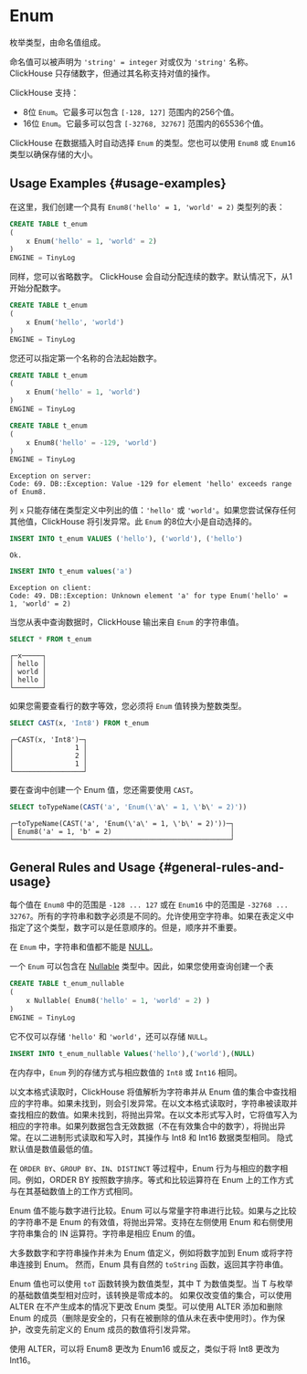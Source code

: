 
# Enum

枚举类型，由命名值组成。

命名值可以被声明为 `'string' = integer` 对或仅为 `'string'` 名称。 ClickHouse 只存储数字，但通过其名称支持对值的操作。

ClickHouse 支持：

- 8位 `Enum`。它最多可以包含 `[-128, 127]` 范围内的256个值。
- 16位 `Enum`。它最多可以包含 `[-32768, 32767]` 范围内的65536个值。

ClickHouse 在数据插入时自动选择 `Enum` 的类型。您也可以使用 `Enum8` 或 `Enum16` 类型以确保存储的大小。

## Usage Examples {#usage-examples}

在这里，我们创建一个具有 `Enum8('hello' = 1, 'world' = 2)` 类型列的表：

```sql
CREATE TABLE t_enum
(
    x Enum('hello' = 1, 'world' = 2)
)
ENGINE = TinyLog
```

同样，您可以省略数字。 ClickHouse 会自动分配连续的数字。默认情况下，从1开始分配数字。

```sql
CREATE TABLE t_enum
(
    x Enum('hello', 'world')
)
ENGINE = TinyLog
```

您还可以指定第一个名称的合法起始数字。

```sql
CREATE TABLE t_enum
(
    x Enum('hello' = 1, 'world')
)
ENGINE = TinyLog
```

```sql
CREATE TABLE t_enum
(
    x Enum8('hello' = -129, 'world')
)
ENGINE = TinyLog
```

```text
Exception on server:
Code: 69. DB::Exception: Value -129 for element 'hello' exceeds range of Enum8.
```

列 `x` 只能存储在类型定义中列出的值：`'hello'` 或 `'world'`。如果您尝试保存任何其他值，ClickHouse 将引发异常。此 `Enum` 的8位大小是自动选择的。

```sql
INSERT INTO t_enum VALUES ('hello'), ('world'), ('hello')
```

```text
Ok.
```

```sql
INSERT INTO t_enum values('a')
```

```text
Exception on client:
Code: 49. DB::Exception: Unknown element 'a' for type Enum('hello' = 1, 'world' = 2)
```

当您从表中查询数据时，ClickHouse 输出来自 `Enum` 的字符串值。

```sql
SELECT * FROM t_enum
```

```text
┌─x─────┐
│ hello │
│ world │
│ hello │
└───────┘
```

如果您需要查看行的数字等效，您必须将 `Enum` 值转换为整数类型。

```sql
SELECT CAST(x, 'Int8') FROM t_enum
```

```text
┌─CAST(x, 'Int8')─┐
│               1 │
│               2 │
│               1 │
└─────────────────┘
```

要在查询中创建一个 Enum 值，您还需要使用 `CAST`。

```sql
SELECT toTypeName(CAST('a', 'Enum(\'a\' = 1, \'b\' = 2)'))
```

```text
┌─toTypeName(CAST('a', 'Enum(\'a\' = 1, \'b\' = 2)'))─┐
│ Enum8('a' = 1, 'b' = 2)                             │
└─────────────────────────────────────────────────────┘
```

## General Rules and Usage {#general-rules-and-usage}

每个值在 `Enum8` 中的范围是 `-128 ... 127` 或在 `Enum16` 中的范围是 `-32768 ... 32767`。所有的字符串和数字必须是不同的。允许使用空字符串。如果在表定义中指定了这个类型，数字可以是任意顺序的。但是，顺序并不重要。

在 `Enum` 中，字符串和值都不能是 [NULL](../../sql-reference/syntax.md)。

一个 `Enum` 可以包含在 [Nullable](../../sql-reference/data-types/nullable.md) 类型中。因此，如果您使用查询创建一个表

```sql
CREATE TABLE t_enum_nullable
(
    x Nullable( Enum8('hello' = 1, 'world' = 2) )
)
ENGINE = TinyLog
```

它不仅可以存储 `'hello'` 和 `'world'`，还可以存储 `NULL`。

```sql
INSERT INTO t_enum_nullable Values('hello'),('world'),(NULL)
```

在内存中，`Enum` 列的存储方式与相应数值的 `Int8` 或 `Int16` 相同。

以文本格式读取时，ClickHouse 将值解析为字符串并从 Enum 值的集合中查找相应的字符串。如果未找到，则会引发异常。在以文本格式读取时，字符串被读取并查找相应的数值。如果未找到，将抛出异常。在以文本形式写入时，它将值写入为相应的字符串。如果列数据包含无效数据（不在有效集合中的数字），将抛出异常。在以二进制形式读取和写入时，其操作与 Int8 和 Int16 数据类型相同。
隐式默认值是数值最低的值。

在 `ORDER BY`、`GROUP BY`、`IN`、`DISTINCT` 等过程中，Enum 行为与相应的数字相同。例如，ORDER BY 按照数字排序。等式和比较运算符在 Enum 上的工作方式与在其基础数值上的工作方式相同。

Enum 值不能与数字进行比较。Enum 可以与常量字符串进行比较。如果与之比较的字符串不是 Enum 的有效值，将抛出异常。支持在左侧使用 Enum 和右侧使用字符串集合的 IN 运算符。字符串是相应 Enum 的值。

大多数数字和字符串操作并未为 Enum 值定义，例如将数字加到 Enum 或将字符串连接到 Enum。
然而，Enum 具有自然的 `toString` 函数，返回其字符串值。

Enum 值也可以使用 `toT` 函数转换为数值类型，其中 T 为数值类型。当 T 与枚举的基础数值类型相对应时，该转换是零成本的。
如果仅改变值的集合，可以使用 ALTER 在不产生成本的情况下更改 Enum 类型。可以使用 ALTER 添加和删除 Enum 的成员（删除是安全的，只有在被删除的值从未在表中使用时）。作为保护，改变先前定义的 Enum 成员的数值将引发异常。

使用 ALTER，可以将 Enum8 更改为 Enum16 或反之，类似于将 Int8 更改为 Int16。
